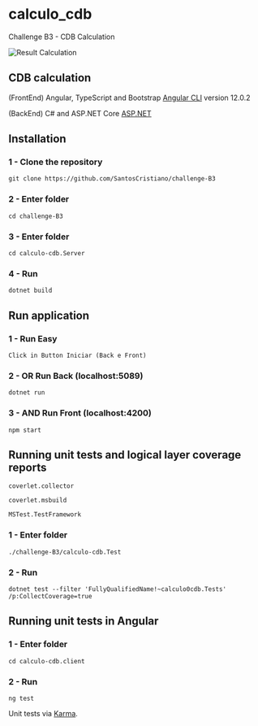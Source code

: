 # calculo_cdb

Challenge B3 - CDB Calculation

![Result Calculation](https://teckins.com/img/projetos/B3.png)

## CDB calculation

(FrontEnd) Angular, TypeScript and Bootstrap [Angular CLI](https://github.com/angular/angular-cli) version 12.0.2

(BackEnd) C# and ASP.NET Core [ASP.NET](https://dotnet.microsoft.com/en-us/apps/aspnet)

## Installation

### 1 - Clone the repository 

``` git clone https://github.com/SantosCristiano/challenge-B3 ```

### 2 - Enter folder 

``` cd challenge-B3 ```

### 3 - Enter folder 

``` cd calculo-cdb.Server ```

### 4 - Run 

``` dotnet build ```

## Run application

### 1 - Run Easy

``` Click in Button Iniciar (Back e Front) ```

### 2 - OR Run Back (localhost:5089)

``` dotnet run ```

### 3 - AND Run Front (localhost:4200)

``` npm start ```

## Running unit tests and logical layer coverage reports 

``` coverlet.collector ```

``` coverlet.msbuild ```

``` MSTest.TestFramework ```

### 1 - Enter folder 

``` ./challenge-B3/calculo-cdb.Test ```

### 2 - Run

``` dotnet test --filter 'FullyQualifiedName!~calculo0cdb.Tests' /p:CollectCoverage=true ```

## Running unit tests in Angular

### 1 - Enter folder 

``` cd calculo-cdb.client ```

### 2 - Run

``` ng test ```

 Unit tests via [Karma](https://karma-runner.github.io).
